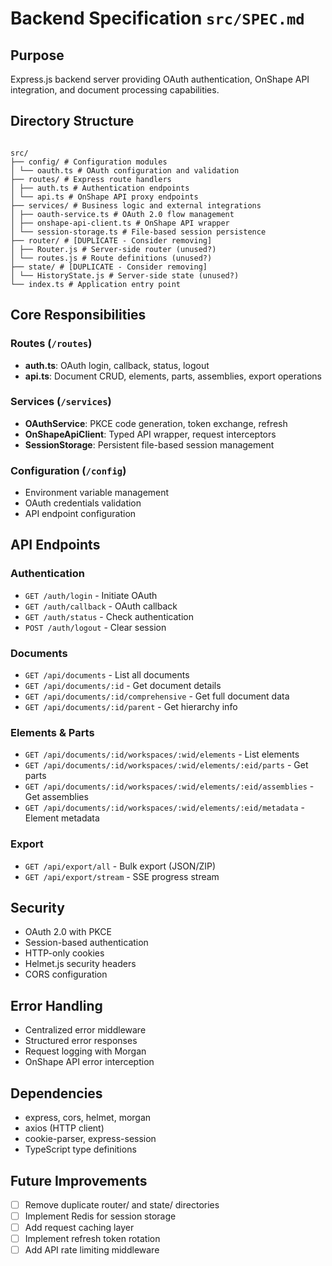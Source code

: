 # Backend Specification `src/SPEC.md`

## Purpose

Express.js backend server providing OAuth authentication, OnShape API integration, and document processing capabilities.

## Directory Structure

```

src/
├── config/ # Configuration modules
│ └── oauth.ts # OAuth configuration and validation
├── routes/ # Express route handlers
│ ├── auth.ts # Authentication endpoints
│ └── api.ts # OnShape API proxy endpoints
├── services/ # Business logic and external integrations
│ ├── oauth-service.ts # OAuth 2.0 flow management
│ ├── onshape-api-client.ts # OnShape API wrapper
│ └── session-storage.ts # File-based session persistence
├── router/ # [DUPLICATE - Consider removing]
│ ├── Router.js # Server-side router (unused?)
│ └── routes.js # Route definitions (unused?)
├── state/ # [DUPLICATE - Consider removing]
│ └── HistoryState.js # Server-side state (unused?)
└── index.ts # Application entry point

```

## Core Responsibilities

### Routes (`/routes`)

- **auth.ts**: OAuth login, callback, status, logout
- **api.ts**: Document CRUD, elements, parts, assemblies, export operations

### Services (`/services`)

- **OAuthService**: PKCE code generation, token exchange, refresh
- **OnShapeApiClient**: Typed API wrapper, request interceptors
- **SessionStorage**: Persistent file-based session management

### Configuration (`/config`)

- Environment variable management
- OAuth credentials validation
- API endpoint configuration

## API Endpoints

### Authentication

- `GET /auth/login` - Initiate OAuth
- `GET /auth/callback` - OAuth callback
- `GET /auth/status` - Check authentication
- `POST /auth/logout` - Clear session

### Documents

- `GET /api/documents` - List all documents
- `GET /api/documents/:id` - Get document details
- `GET /api/documents/:id/comprehensive` - Get full document data
- `GET /api/documents/:id/parent` - Get hierarchy info

### Elements & Parts

- `GET /api/documents/:id/workspaces/:wid/elements` - List elements
- `GET /api/documents/:id/workspaces/:wid/elements/:eid/parts` - Get parts
- `GET /api/documents/:id/workspaces/:wid/elements/:eid/assemblies` - Get assemblies
- `GET /api/documents/:id/workspaces/:wid/elements/:eid/metadata` - Element metadata

### Export

- `GET /api/export/all` - Bulk export (JSON/ZIP)
- `GET /api/export/stream` - SSE progress stream

## Security

- OAuth 2.0 with PKCE
- Session-based authentication
- HTTP-only cookies
- Helmet.js security headers
- CORS configuration

## Error Handling

- Centralized error middleware
- Structured error responses
- Request logging with Morgan
- OnShape API error interception

## Dependencies

- express, cors, helmet, morgan
- axios (HTTP client)
- cookie-parser, express-session
- TypeScript type definitions

## Future Improvements

- [ ] Remove duplicate router/ and state/ directories
- [ ] Implement Redis for session storage
- [ ] Add request caching layer
- [ ] Implement refresh token rotation
- [ ] Add API rate limiting middleware
